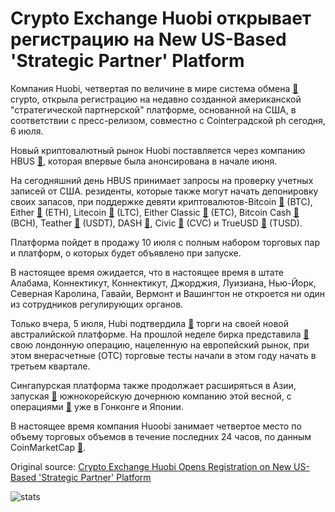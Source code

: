 # Crypto Exchange Huobi открывает регистрацию на New US-Based 'Strategic Partner' Platform

Компания Huobi, четвертая по величине в мире система обмена  [🔗](https://coinmarketcap.com/exchanges/volume/24-hour/)  crypto, открыла регистрацию на недавно созданной американской "стратегической партнерской" платформе, основанной на США, в соответствии с пресс-релизом, совместно с Cointeградской ph сегодня, 6 июля.

Новый криптовалютный рынок Huobi поставляется через компанию HBUS  [🔗](http://hbus.com/), которая впервые была анонсирована в начале июня.

На сегодняшний день HBUS принимает запросы на проверку учетных записей от США. резиденты, которые также могут начать депонировку своих запасов, при поддержке девяти криптовалютов-Bitcoin  [🔗](https://cointelegraph.com/bitcoin-price-index)  (BTC), Either  [🔗](https://cointelegraph.com/ethereum-price-index)  (ETH), Litecoin  [🔗](https://cointelegraph.com/ltc-price-index)  (LTC), Either Classic  [🔗](https://cointelegraph.com/tags/ethereum-classic)  (ETC), Bitcoin Cash  [🔗](https://cointelegraph.com/tags/bitcoin-cash)  (BCH), Teather  [🔗](https://cointelegraph.com/tags/tether)  (USDT), DASH  [🔗](https://cointelegraph.com/tags/dash), Civic  [🔗](https://cointelegraph.com/tags/civic)  (CVC) и TrueUSD  [🔗](https://coinmarketcap.com/currencies/trueusd/)  (TUSD).

Платформа пойдет в продажу 10 июля с полным набором торговых пар и платформ, о которых будет объявлено при запуске.

В настоящее время ожидается, что в настоящее время в штате Алабама, Коннектикут, Коннектикут, Джорджия, Луизиана, Нью-Йорк, Северная Каролина, Гавайи, Вермонт и Вашингтон не откроется ни один из сотрудников регулирующих органов.

Только вчера, 5 июля, Hubi подтвердила  [🔗](https://cointelegraph.com/news/huobi-launches-australian-exchange-ahead-of-blockchain-investment-plans)  торги на своей новой австралийской платформе. На прошлой неделе бирка представила  [🔗](https://cointelegraph.com/news/third-largest-crypto-exchange-huobi-opens-london-office-sets-otc-trading-for-q3-2018)  свою лондонную операцию, нацеленную на европейский рынок, при этом внерасчетные (OTC) торговые тесты начали в этом году начать в третьем квартале.

Сингапурская платформа также продолжает расширяться в Азии, запуская  [🔗](https://cointelegraph.com/news/trading-opens-on-crypto-exchange-giant-huobi-in-south-korea)  южнокорейскую дочернюю компанию этой весной, с операциями  [🔗](https://www.huobi.pro/about/)  уже в Гонконге и Японии.

В настоящее время компания Huoobi занимает четвертое место по объему торговых объемов в течение последних 24 часов, по данным CoinMarketCap  [🔗](https://coinmarketcap.com/exchanges/volume/24-hour/).

Original source: [Crypto Exchange Huobi Opens Registration on New US-Based 'Strategic Partner' Platform](https://cointelegraph.com/news/crypto-exchange-huobi-opens-registration-on-new-us-based-trading-platform)

![stats](https://c.statcounter.com/11760860/0/a89fa40b/1/ "stats")
